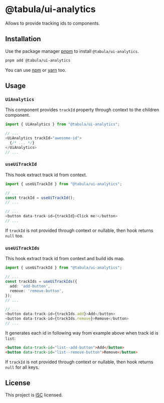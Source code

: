 # @tabula/ui-analytics

Allows to provide tracking ids to components.

## Installation

Use the package manager [pnpm](https://pnpm.io) to install `@tabula/ui-analytics`.

```bash
pnpm add @tabula/ui-analytics
```

You can use [npm](https://npmjs.com) or [yarn](https://yarnpkg.com) too.

## Usage

### `UiAnalytics`

This component provides `trackId` property through context to the children component.

```typescript jsx
import { UiAnalytics } from "@tabula/ui-analytics";

// ...
<UiAnalytics trackId="awesome-id">
  {/* ... */}
</UiAnalytics>
// ...
```

### `useUiTrackId`

This hook extract track id from context.

```typescript jsx
import { useUiTrackId } from "@tabula/ui-analytics";

// ...
const trackId = useUiTrackId();
// ...

// ...
<button data-track-id={trackId}>Click me!</button>
// ...
```

If `trackId` is not provided through context or nullable, then hook returns `null` too.

### `useUiTrackIds`

This hook extract track id from context and build ids map.

```typescript jsx
import { useUiTrackId } from "@tabula/ui-analytics";

// ...
const trackIds = useUiTrackIds({
  add: 'add-button',
  remove: 'remove-button',
});
// ...

// ...
<button data-track-id={trackIds.add}>Add</button>
<button data-track-id={trackIds.remove}>Remove</button>
// ...
```

It generates each id in following way from example above when track id is `list`:

```html
<button data-track-id="list--add-button">Add</button>
<button data-track-id="list--remove-button">Remove</button>
```

If `trackId` is not provided through context or nullable, then hook returns `null` for
all keys.

## License

This project is [ISC](https://choosealicense.com/licenses/isc/) licensed.
